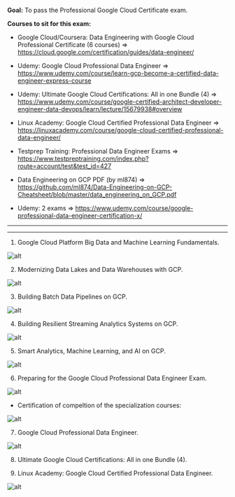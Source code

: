 
**Goal:** To pass the Professional Google Cloud Certificate exam.

**Courses to sit for this exam:**

- Google Cloud/Coursera: Data Engineering with Google Cloud Professional Certificate (6 courses) => https://cloud.google.com/certification/guides/data-engineer/

- Udemy:    Google Cloud Professional Data Engineer => https://www.udemy.com/course/learn-gcp-become-a-certified-data-engineer-express-course 

- Udemy:    Ultimate Google Cloud Certifications: All in one Bundle (4) => https://www.udemy.com/course/google-certified-architect-developer-engineer-data-devops/learn/lecture/15679938#overview

- Linux Academy: Google Cloud Certified Professional Data Engineer => https://linuxacademy.com/course/google-cloud-certified-professional-data-engineer/

- Testprep Training: Professional Data Engineer Exams => https://www.testpreptraining.com/index.php?route=account/test&test_id=427

- Data Engineering on GCP PDF (by ml874) => https://github.com/ml874/Data-Engineering-on-GCP-Cheatsheet/blob/master/data_engineering_on_GCP.pdf

- Udemy: 2 exams => https://www.udemy.com/course/google-professional-data-engineer-certification-x/


--------------------------------
--------------------------------


1. Google Cloud Platform Big Data and Machine Learning Fundamentals.

![alt](certificates/learning_fundamentals_gcp_bigdata.png " ")

2. Modernizing Data Lakes and Data Warehouses with GCP.

![alt](certificates/gcp_modernizing_data_warehouses.png " ")

3. Building Batch Data Pipelines on GCP.

![alt](certificates/building_batch_data_pipelines_on_gcp.png " ")

4.  Building Resilient Streaming Analytics Systems on GCP.

![alt](certificates/Building_Resilient_Streaming_Analytics_Systems_GCP.png " ")

5. Smart Analytics, Machine Learning, and AI on GCP.

![alt](certificates/smart_analytics_ml_ai_on_gcp.png)

6. Preparing for the Google Cloud Professional Data Engineer Exam.

![alt](certificates/preparing_for_gcprofessional_data_engineer_exam.png " ")

- Certification of compeltion of the specialization courses:

![alt](certificates/data_engineering_with_google_cloud.png " ")

7. Google Cloud Professional Data Engineer. 

![alt](certificates/udemy_210.png)

8. Ultimate Google Cloud Certifications: All in one Bundle (4).

    

9. Linux Academy: Google Cloud Certified Professional Data Engineer.

![alt](certificates/linux_academy.png)